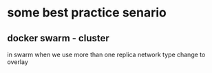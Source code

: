 # some best practice senario

## docker swarm - cluster


in swarm when we use more than one replica network type change to overlay

